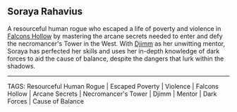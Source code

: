 ## Soraya Rahavius

A resourceful human rogue who escaped a life of poverty and violence in [Falcons Hollow](../Places/Falcons_Hollow.md) by mastering the arcane secrets needed to enter and defy the necromancer's Tower in the West. With [Djimm](Djimm.md) as her unwitting mentor, Soraya has perfected her skills and uses her in-depth knowledge of dark forces to aid the cause of balance, despite the dangers that lurk within the shadows.


---
TAGS: Resourceful Human Rogue | Escaped Poverty | Violence | Falcons Hollow | Arcane Secrets | Necromancer's Tower | Djimm | Mentor | Dark Forces | Cause of Balance

